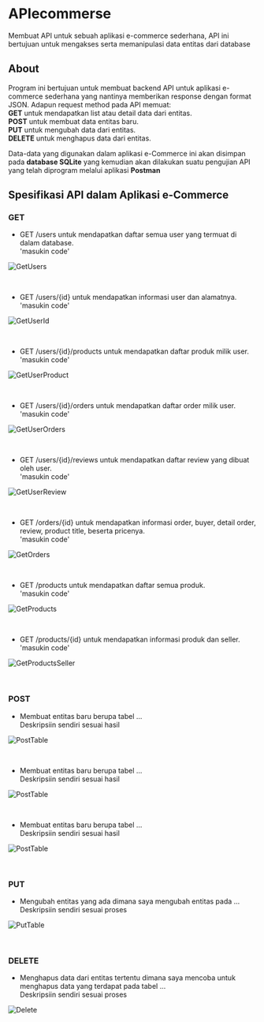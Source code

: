 # APIecommerse
Membuat API untuk sebuah aplikasi e-commerce sederhana, API ini bertujuan untuk mengakses serta memanipulasi data entitas dari database

## About
Program ini bertujuan untuk membuat backend API untuk aplikasi e-commerce sederhana yang nantinya memberikan response dengan format JSON. Adapun request method pada API memuat: <br/>
**GET** untuk mendapatkan list atau detail data dari entitas. <br/>
**POST** untuk membuat data entitas baru. <br/>
**PUT** untuk mengubah data dari entitas. <br/>
**DELETE** untuk menghapus data dari entitas. <br/>

Data-data yang digunakan dalam aplikasi e-Commerce ini akan disimpan pada **database SQLite** yang kemudian akan dilakukan suatu pengujian API yang telah diprogram melalui aplikasi **Postman**

## Spesifikasi API dalam Aplikasi e-Commerce 
### **GET**

- GET /users untuk mendapatkan daftar semua user yang termuat di dalam database. <br/>
'masukin code' 

![GetUsers](/image/GetAllUser.jpg"GetAllUser")

<br/>

- GET /users/{id} untuk mendapatkan informasi user dan alamatnya. <br/>
'masukin code' 

![GetUserId](/image/GetUserId.jpg"GetUserAdd")

<br/>

- GET /users/{id}/products untuk mendapatkan daftar produk milik user. <br/>
'masukin code' 

![GetUserProduct](/image/GetUserProduct.jpg"GetUserProduct")

<br/>

- GET /users/{id}/orders untuk mendapatkan daftar order milik user. <br/>
'masukin code' 

![GetUserOrders](/image/GetUserOrders.jpg"GetUserOrders")

<br/>

- GET /users/{id}/reviews untuk mendapatkan daftar review yang dibuat oleh user. <br/>
'masukin code' 

![GetUserReview](/image/GetUserReview.jpg"GetUserReview")

<br/>

- GET /orders/{id} untuk mendapatkan informasi order, buyer, detail order, review, product title, beserta pricenya. <br/>
'masukin code' 

![GetOrders](/image/GetOrders.jpg"GetOrders")

<br/>

- GET /products untuk mendapatkan daftar semua produk. <br/>
'masukin code' 

![GetProducts](/image/GetProducts.jpg"GetProducts")

<br/>

- GET /products/{id} untuk mendapatkan informasi produk dan seller. <br/>
'masukin code' 

![GetProductsSeller](/image/GetProductsId.jpg"GetProductsSeller")

<br/>

### **POST**
- Membuat entitas baru berupa tabel ... <br/>
Deskripsiin sendiri sesuai hasil

![PostTable](/image/PostUser.jpg"PostTableUser")

<br/>

- Membuat entitas baru berupa tabel ... <br/>
Deskripsiin sendiri sesuai hasil

![PostTable](/image/PostProduct.jpg"PostTableProduct")

<br/>

- Membuat entitas baru berupa tabel ... <br/>
Deskripsiin sendiri sesuai hasil

![PostTable](/image/PostOrder.jpg"PostTableOrder")

<br/>

### **PUT**
- Mengubah entitas yang ada dimana saya mengubah entitas pada ... <br/>
Deskripsiin sendiri sesuai proses

![PutTable](/image/Put.jpg"PutTable")

<br/>

### **DELETE**
- Menghapus data dari entitas tertentu dimana saya mencoba untuk menghapus data yang terdapat pada tabel ... <br/>
Deskripsiin sendiri sesuai proses

![Delete](/image/Put.jpg"Delete")

<br/>

